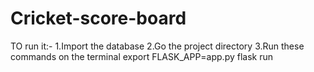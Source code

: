 # Cricket-score-board
TO run it:-
1.Import the database 
2.Go the project directory
3.Run these commands on the terminal
  export FLASK_APP=app.py
  flask run
